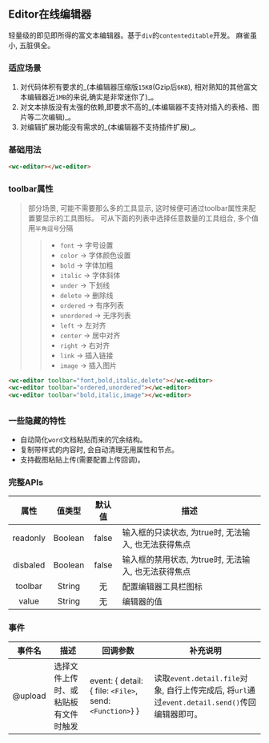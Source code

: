 <style>
.flex,.flex-free { display:flex;align-items:center;margin-top:16px }
.flex > *,.flex-free > *{margin:0 16px}
.flex > *{flex:1}
</style>

## Editor在线编辑器
轻量级的即见即所得的富文本编辑器。基于`div`的`contenteditable`开发。
麻雀虽小, 五脏俱全。

### 适应场景
1. 对代码体积有要求的_(本编辑器压缩版`15KB`(Gzip后`6KB`), 相对熟知的其他富文本编辑器近`1MB`的来说,确实是非常迷你了)_。
2. 对文本排版没有太强的依赖,即要求不高的_(本编辑器不支持对插入的表格、图片等二次编辑)_。
3. 对编辑扩展功能没有需求的_(本编辑器不支持插件扩展)_。



### 基础用法

```html
<wc-editor></wc-editor>
```

<wc-editor></wc-editor>


### toolbar属性
> 部分场景, 可能不需要那么多的工具显示, 这时候便可通过toolbar属性来配置要显示的工具图标。
> 可从下面的列表中选择任意数量的工具组合, 多个值用`半角逗号`分隔
>> + `font` -> 字号设置
>> + `color` -> 字体颜色设置
>> + `bold` -> 字体加粗
>> + `italic` -> 字体斜体
>> + `under` -> 下划线
>> + `delete` -> 删除线
>> + `ordered` -> 有序列表
>> + `unordered` -> 无序列表
>> + `left` -> 左对齐
>> + `center` -> 居中对齐
>> + `right` -> 右对齐
>> + `link` -> 插入链接
>> + `image` -> 插入图片


```html
<wc-editor toolbar="font,bold,italic,delete"></wc-editor>
<wc-editor toolbar="ordered,unordered"></wc-editor>
<wc-editor toolbar="bold,italic,image"></wc-editor>
```

<wc-editor toolbar="font,bold,italic,delete"></wc-editor>
---
<wc-editor toolbar="ordered,unordered"></wc-editor>
---
<wc-editor toolbar="bold,italic,image"></wc-editor>




### 一些隐藏的特性

+ 自动简化`word`文档粘贴而来的冗余结构。
+ 复制带样式的内容时, 会自动清理无用属性和节点。
+ 支持截图粘贴上传(需要配置上传回调)。


### 完整APIs

|  属性  |  值类型  |   默认值   |     描述   |
|  :-:  |   :-:   |   :-:   |     -   |
|  readonly  |   Boolean  | false   |  输入框的只读状态, 为true时, 无法输入, 也无法获得焦点  |
|  disbaled  |   Boolean  | false   |  输入框的禁用状态, 为true时, 无法输入, 也无法获得焦点  |
|  toolbar  |   String  |  无   |   配置编辑器工具栏图标   |
|  value  |   String  |   无   |  编辑器的值  |


### 事件
|  事件名  |  描述  |     回调参数   |   补充说明   |
|  :-:  |   -   |   -   |     -   |
|  @upload  |  选择文件上传时、或粘贴板有文件时触发  |  event: { detail: { file: `<File>`, send: `<Function>`} }  |  读取`event.detail.file`对象, 自行上传完成后, 将`url`通过`event.detail.send()`传回编辑器即可。  |